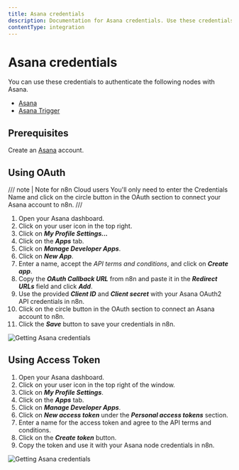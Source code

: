 ```yaml
---
title: Asana credentials
description: Documentation for Asana credentials. Use these credentials to authenticate Asana in n8n, a workflow automation platform.
contentType: integration
---
```


# Asana credentials

You can use these credentials to authenticate the following nodes with Asana.

- [Asana](/integrations/builtin/app-nodes/n8n-nodes-base.asana/)
- [Asana Trigger](/integrations/builtin/trigger-nodes/n8n-nodes-base.asanatrigger/)


## Prerequisites

Create an [Asana](https://www.Asana.com/) account.

## Using OAuth

/// note | Note for n8n Cloud users
You'll only need to enter the Credentials Name and click on the circle button in the OAuth section to connect your Asana account to n8n.
///

1. Open your Asana dashboard.
2. Click on your user icon in the top right.
3. Click on ***My Profile Settings...***
4. Click on the ***Apps*** tab.
5. Click on ***Manage Developer Apps***.
6. Click on ***New App***.
7. Enter a name, accept the *API terms and conditions*, and click on ***Create app***.
8. Copy the ***OAuth Callback URL*** from n8n and paste it in the ***Redirect URLs*** field and click ***Add***.
9. Use the provided ***Client ID*** and ***Client secret*** with your Asana OAuth2 API credentials in n8n.
10. Click on the circle button in the OAuth section to connect an Asana account to n8n.
11. Click the ***Save*** button to save your credentials in n8n.

![Getting Asana credentials](/_images/integrations/builtin/credentials/asana/using-oauth.gif)

## Using Access Token

1. Open your Asana dashboard.
2. Click on your user icon in the top right of the window.
3. Click on ***My Profile Settings***.
4. Click on the ***Apps*** tab.
5. Click on ***Manage Developer Apps***.
6. Click on ***New access token*** under the ***Personal access tokens*** section.
7. Enter a name for the access token and agree to the API terms and conditions.
8. Click on the ***Create token*** button.
9. Copy the token and use it with your Asana node credentials in n8n.

![Getting Asana credentials](/_images/integrations/builtin/credentials/asana/using-access-token.gif)

